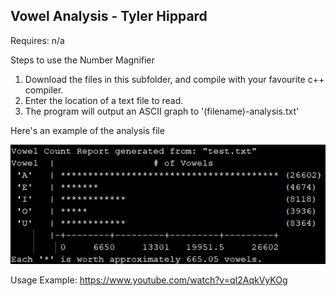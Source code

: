 ## Vowel Analysis - Tyler Hippard

Requires: n/a

Steps to use the Number Magnifier
  1. Download the files in this subfolder, and compile with your favourite c++ compiler.
  2. Enter the location of a text file to read.
  3. The program will output an ASCII graph to '(filename)-analysis.txt'
  
Here's an example of the analysis file

![Analysis File Example](vowel-analysis-example.png)

Usage Example: https://www.youtube.com/watch?v=qI2AqkVyKOg
